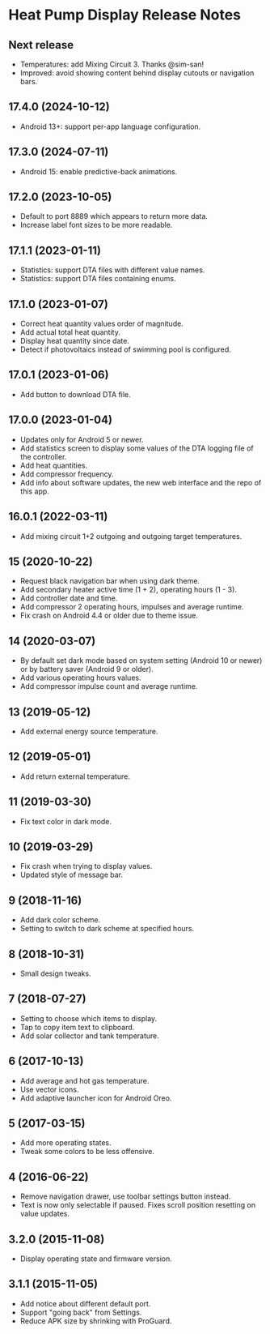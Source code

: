 # Heat Pump Display Release Notes

## Next release

- Temperatures: add Mixing Circuit 3. Thanks @sim-san!
- Improved: avoid showing content behind display cutouts or navigation bars.

## 17.4.0 (2024-10-12)

- Android 13+: support per-app language configuration.

## 17.3.0 (2024-07-11)

- Android 15: enable predictive-back animations.

## 17.2.0 (2023-10-05)

- Default to port 8889 which appears to return more data.
- Increase label font sizes to be more readable.

## 17.1.1 (2023-01-11)

- Statistics: support DTA files with different value names.
- Statistics: support DTA files containing enums.

## 17.1.0 (2023-01-07)

- Correct heat quantity values order of magnitude.
- Add actual total heat quantity.
- Display heat quantity since date.
- Detect if photovoltaics instead of swimming pool is configured.

## 17.0.1 (2023-01-06)

- Add button to download DTA file.

## 17.0.0 (2023-01-04)

- Updates only for Android 5 or newer.
- Add statistics screen to display some values of the DTA logging file of the controller.
- Add heat quantities.
- Add compressor frequency.
- Add info about software updates, the new web interface and the repo of this app.

## 16.0.1 (2022-03-11)

- Add mixing circuit 1+2 outgoing and outgoing target temperatures.

## 15 (2020-10-22)

- Request black navigation bar when using dark theme.
- Add secondary heater active time (1 + 2), operating hours (1 - 3).
- Add controller date and time.
- Add compressor 2 operating hours, impulses and average runtime.
- Fix crash on Android 4.4 or older due to theme issue.

## 14 (2020-03-07)

- By default set dark mode based on system setting (Android 10 or newer) or by battery saver (Android 9 or older).
- Add various operating hours values.
- Add compressor impulse count and average runtime.

## 13 (2019-05-12)

- Add external energy source temperature.

## 12 (2019-05-01)

- Add return external temperature.

## 11 (2019-03-30)

- Fix text color in dark mode.

## 10 (2019-03-29)

- Fix crash when trying to display values.
- Updated style of message bar.

## 9 (2018-11-16)

- Add dark color scheme.
- Setting to switch to dark scheme at specified hours.

## 8 (2018-10-31)

- Small design tweaks.

## 7 (2018-07-27)

- Setting to choose which items to display.
- Tap to copy item text to clipboard.
- Add solar collector and tank temperature.

## 6 (2017-10-13)

- Add average and hot gas temperature.
- Use vector icons.
- Add adaptive launcher icon for Android Oreo.

## 5 (2017-03-15)

- Add more operating states.
- Tweak some colors to be less offensive.

## 4 (2016-06-22)

- Remove navigation drawer, use toolbar settings button instead.
- Text is now only selectable if paused. Fixes scroll position resetting on value updates.

## 3.2.0 (2015-11-08)

- Display operating state and firmware version.

## 3.1.1 (2015-11-05)

- Add notice about different default port.
- Support "going back" from Settings.
- Reduce APK size by shrinking with ProGuard.
